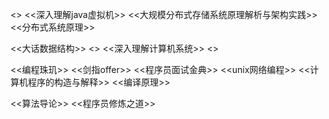 <<Thinking in java>>  <<深入理解java虚拟机>>   <<大规模分布式存储系统原理解析与架构实践>>  <<分布式系统原理>>

<<大话数据结构>>  <<Fundamental networking in java>>      <<深入理解计算机系统>>   <<Java Concurrency in Practice>> 

<<编程珠玑>>  <<剑指offer>>     <<程序员面试金典>>   <<unix网络编程>>  <<计算机程序的构造与解释>>   <<编译原理>>

<<算法导论>> <<程序员修炼之道>>
